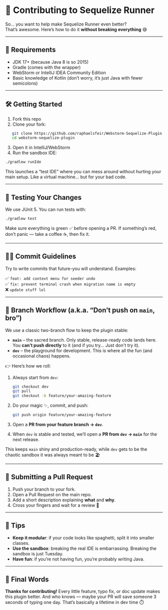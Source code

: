 # 🤝 Contributing to Sequelize Runner

So… you want to help make Sequelize Runner even better?  
That’s awesome. Here’s how to do it **without breaking everything** 😅

---

## 🧰 Requirements

* JDK 17+ (because Java 8 is so 2015)
* Gradle (comes with the wrapper)
* WebStorm or IntelliJ IDEA Community Edition
* Basic knowledge of Kotlin (don’t worry, it’s just Java with fewer semicolons)

---

## 🛠️ Getting Started

1. Fork this repo  
2. Clone your fork:
```bash
   git clone https://github.com/raphaelsfeir/Webstorm-Sequelize-Plugin
   cd webstorm-sequelize-plugin
````

3. Open it in IntelliJ/WebStorm
4. Run the sandbox IDE:

```bash
./gradlew runIde
```

This launches a “test IDE” where you can mess around without hurting your main setup. Like a virtual machine… but for your bad code.

---

## 🧪 Testing Your Changes

We use JUnit 5. You can run tests with:

```bash
./gradlew test
```

Make sure everything is green ✅ before opening a PR.
If something’s red, don’t panic — take a coffee ☕, then fix it.

---

## 🧙‍♂️ Commit Guidelines

Try to write commits that future-you will understand. Examples:

✅ `feat: add context menu for seeder undo`\
✅ `fix: prevent terminal crash when migration name is empty`\
❌ `update stuff lol`

---

## 🌿 Branch Workflow (a.k.a. “Don’t push on `main`, bro”)

We use a classic two-branch flow to keep the plugin stable:

* **`main`** – the sacred branch. Only stable, release-ready code lands here. You **can’t push directly** to it (and if you try... Just don't try it).
* **`dev`** – the playground for development. This is where all the fun (and occasional chaos) happens.

👉 Here’s how we roll:

1. Always start from `dev`:

   ```bash
   git checkout dev
   git pull
   git checkout -b feature/your-amazing-feature
   ```
2. Do your magic ✨, commit, and push:

   ```bash
   git push origin feature/your-amazing-feature
   ```
3. Open a **PR from your feature branch → `dev`**.
4. When `dev` is stable and tested, we’ll open a **PR from `dev` → `main`** for the next release.

This keeps `main` shiny and production-ready, while `dev` gets to be the chaotic sandbox it was always meant to be 🏖️

---

## 🚀 Submitting a Pull Request

1. Push your branch to your fork.
2. Open a Pull Request on the main repo.
3. Add a short description explaining **what** and **why**.
4. Cross your fingers and wait for a review 🤞

---

## 🧠 Tips

* **Keep it modular**: if your code looks like spaghetti, split it into smaller classes.
* **Use the sandbox**: breaking the real IDE is embarrassing. Breaking the sandbox is just Tuesday.
* **Have fun**: if you’re not having fun, you’re probably writing Java.

---

## 🥇 Final Words

**Thanks for contributing!** Every little feature, typo fix, or doc update makes this plugin better.
And who knows — maybe your PR will save someone 3 seconds of typing one day.
That’s basically a lifetime in dev time ⏱️
